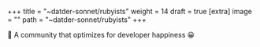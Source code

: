 
+++
title = "~datder-sonnet/rubyists"
weight = 14
draft = true
[extra]
image = ""
path = "~datder-sonnet/rubyists"
+++

💎 A community that optimizes for developer happiness 😀
